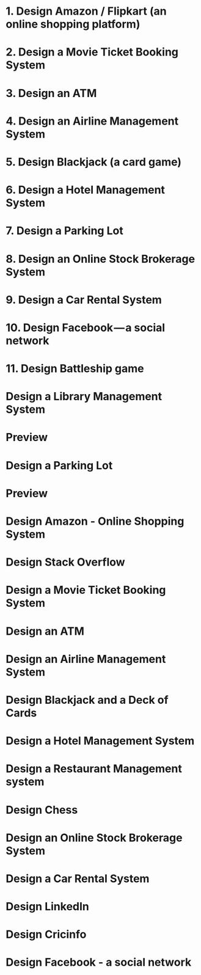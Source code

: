 # 1. Design Amazon / Flipkart (an online shopping platform)
# 2. Design a Movie Ticket Booking System
# 3. Design an ATM
# 4. Design an Airline Management System
# 5. Design Blackjack (a card game)
# 6. Design a Hotel Management System
# 7. Design a Parking Lot
# 8. Design an Online Stock Brokerage System
# 9. Design a Car Rental System
# 10. Design Facebook — a social network
# 11. Design Battleship game
# Design a Library Management System
# Preview
# Design a Parking Lot
# Preview
# Design Amazon - Online Shopping System
# Design Stack Overflow
# Design a Movie Ticket Booking System
# Design an ATM
# Design an Airline Management System
# Design Blackjack and a Deck of Cards
# Design a Hotel Management System
# Design a Restaurant Management system
# Design Chess
# Design an Online Stock Brokerage System
# Design a Car Rental System
# Design LinkedIn
# Design Cricinfo
# Design Facebook - a social network
